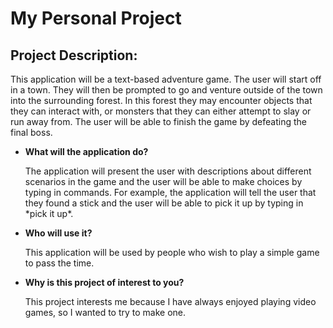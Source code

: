 # My Personal Project

## Project Description:

<p>This application will be a text-based adventure game. The user will start off in a town. They will then be prompted
to go and venture outside of the town into the surrounding forest. In this forest they may encounter objects that they 
can interact with, or monsters that they can either attempt to slay or run away from. The user will be able to finish 
the game by defeating the final boss.</p>

- **What will the application do?** 
  <p>The application will present the user with descriptions about different scenarios in the game and the user will be 
  able to make choices by typing in commands. For example, the
  application will tell the user that they found a stick and the user will be able to pick it up by typing in *pick it 
  up*. <p>
- **Who will use it?**
  <p>This application will be used by people who wish to play a simple game to pass the time.</p>
- **Why is this project of interest to you?**
  <p>This project interests me because I have always enjoyed playing video games, so I wanted to try to make one.</p>

